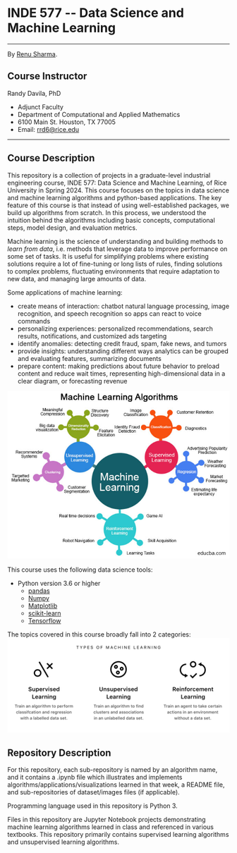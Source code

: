 # INDE 577 -- Data Science and Machine Learning

---
By [Renu Sharma](https://github.com/sharma7056).

## Course Instructor
Randy Davila, PhD
- Adjunct Faculty
- Department of Computational and Applied Mathematics
- 6100 Main St. Houston, TX 77005
- Email: rrd6@rice.edu
---

## Course Description

This repository is a collection of projects in a graduate-level industrial engineering course, INDE 577: Data Science and Machine Learning, of Rice University in Spring 2024. This course focuses on the topics in data science and machine learning algorithms and python-based applications. The key feature of this course is that instead of using well-established packages, we build up algorithms from scratch. In this process, we understood the intuition behind the algorithms including basic concepts, computational steps, model design, and evaluation metrics. 

Machine learning is the science of understanding and building methods to *learn from data*, i.e. methods that leverage data to improve performance on some set of tasks. It is useful for simplifying problems where existing solutions require a lot of fine-tuning or long lists of rules, finding solutions to complex problems, fluctuating environments that require adaptation to new data, and managing large amounts of data.

Some applications of machine learning:
- create means of interaction: chatbot natural language processing, image recognition, and speech recognition so apps can react to voice commands
- personalizing experiences: personalized recommendations, search results, notifications, and customized ads targeting
- identify anomalies: detecting credit fraud, spam, fake news, and tumors
- provide insights: understanding different ways analytics can be grouped and evaluating features, summarizing documents
- prepare content: making predictions about future behavior to preload content and reduce wait times, representing high-dimensional data in a clear diagram, or forecasting revenue

![image](https://github.com/ppunia74/INDE-577_Fall2022/blob/main/Image/ML_algorithm.png)

This course uses the following data science tools:
- Python version 3.6 or higher
  - [pandas](https://pandas.pydata.org/docs/user_guide/index.html)
  - [Numpy](https://numpy.org/doc/stable/)
  - [Matplotlib](https://matplotlib.org/stable/contents.html)
  - [scikit-learn](https://scikit-learn.org/stable/user_guide.html)
  - [Tensorflow](https://www.tensorflow.org/api_docs/python/tf/all_symbols)

The topics covered in this course broadly fall into 2 categories: 
![image](https://github.com/ppunia74/INDE-577_Fall2022/blob/main/Image/types_of_ML.png)

## Repository Description

For this repository, each sub-repository is named by an algorithm name, and it contains a .ipynb file which illustrates and implements algorithms/applications/visualizations learned in that week, a README file, and sub-repositories of dataset/images files (if applicable).

Programming language used in this repository is Python 3.

Files in this repository are Jupyter Notebook projects demonstrating machine learning algorithms learned in class and referenced in various textbooks. This repository primarily contains supervised learning algorithms and unsupervised learning algorithms.

